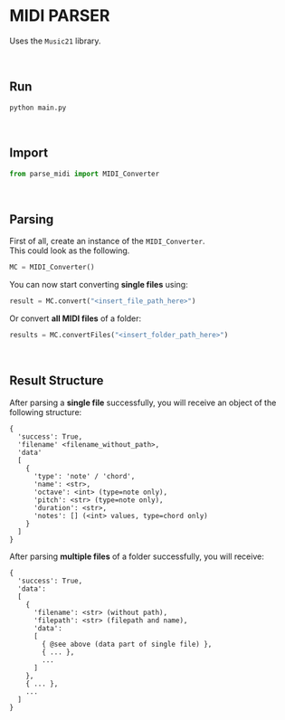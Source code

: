 # MIDI PARSER

Uses the `Music21` library.


<br/>

## Run

```
python main.py
```


<br/>

## Import

```python
from parse_midi import MIDI_Converter
```


<br/>

## Parsing

First of all, create an instance of the `MIDI_Converter`.  
This could look as the following.
```python
MC = MIDI_Converter()
```

You can now start converting **single files** using:
```python
result = MC.convert("<insert_file_path_here>")
```

Or convert **all MIDI files** of a folder:
```python
results = MC.convertFiles("<insert_folder_path_here>")
```


<br/>

## Result Structure

After parsing a **single file** successfully, you will receive an object of the following structure:
```
{
  'success': True,
  'filename' <filename_without_path>,
  'data'
  [
    {
      'type': 'note' / 'chord',
      'name': <str>,
      'octave': <int> (type=note only),
      'pitch': <str> (type=note only),
      'duration': <str>,
      'notes': [] (<int> values, type=chord only)
    }
  ]
}
```

After parsing **multiple files** of a folder successfully, you will receive:
```
{
  'success': True,
  'data':
  [
    {
      'filename': <str> (without path),
      'filepath': <str> (filepath and name),
      'data':
      [
        { @see above (data part of single file) },
        { ... },
        ...
      ]
    },
    { ... },
    ...
  ]
}
```
